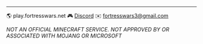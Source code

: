 <!-- _footer.md -->

---

🌎 play.fortresswars.net 🎮 [Discord](http://discord.fortresswars.net/) ✉️ fortresswars3@gmail.com

_NOT AN OFFICIAL MINECRAFT SERVICE. NOT APPROVED BY OR ASSOCIATED WITH MOJANG OR MICROSOFT_
